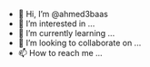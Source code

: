 - 👋 Hi, I’m @ahmed3baas
- 👀 I’m interested in ...
- 🌱 I’m currently learning ...
- 💞️ I’m looking to collaborate on ...
- 📫 How to reach me ...

<!---
ahmed3baas/ahmed3baas is a ✨ special ✨ repository because its `README.md` (this file) appears on your GitHub profile.
You can click the Preview link to take a look at your changes.
--->

